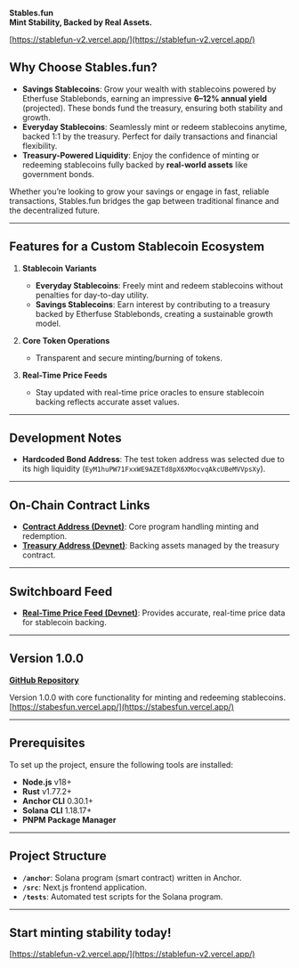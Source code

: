 **Stables.fun**  
**Mint Stability, Backed by Real Assets.**

[https://stablefun-v2.vercel.app/](https://stablefun-v2.vercel.app/)

## **Why Choose Stables.fun?**

- **Savings Stablecoins**: Grow your wealth with stablecoins powered by Etherfuse Stablebonds, earning an impressive **6–12% annual yield** (projected). These bonds fund the treasury, ensuring both stability and growth.
- **Everyday Stablecoins**: Seamlessly mint or redeem stablecoins anytime, backed 1:1 by the treasury. Perfect for daily transactions and financial flexibility.
- **Treasury-Powered Liquidity**: Enjoy the confidence of minting or redeeming stablecoins fully backed by **real-world assets** like government bonds.

Whether you’re looking to grow your savings or engage in fast, reliable transactions, Stables.fun bridges the gap between traditional finance and the decentralized future.

---

## **Features for a Custom Stablecoin Ecosystem**

1. **Stablecoin Variants**  
   - **Everyday Stablecoins**: Freely mint and redeem stablecoins without penalties for day-to-day utility.  
   - **Savings Stablecoins**: Earn interest by contributing to a treasury backed by Etherfuse Stablebonds, creating a sustainable growth model.  

2. **Core Token Operations**  
   - Transparent and secure minting/burning of tokens.  

3. **Real-Time Price Feeds**  
   - Stay updated with real-time price oracles to ensure stablecoin backing reflects accurate asset values.  



---

## **Development Notes**  

- **Hardcoded Bond Address**: The test token address was selected due to its high liquidity (`EyM1huPW71FxxWE9AZETd8pX6XMocvqAkcUBeMVVpsXy`). 

---

## **On-Chain Contract Links**  

- **[Contract Address (Devnet)](https://solscan.io/account/ETwg2dCnvVCqf7JQ4qcp9dBuYmsbLDnPHirAyQFVT817?cluster=devnet)**: Core program handling minting and redemption.  
- **[Treasury Address (Devnet)](https://solscan.io/account/FQBv64kBMVAcAJx3daSrNzQsxiBievK1CfBttGobeLYr?cluster=devnet)**: Backing assets managed by the treasury contract.  

---

## **Switchboard Feed**  

- **[Real-Time Price Feed (Devnet)](https://ondemand.switchboard.xyz/solana/devnet/feed/66bVyxuQ6a4XCAqQHWoiCbG6wjZsZkHgwbGVY7NqQjS5)**: Provides accurate, real-time price data for stablecoin backing.

---

## **Version 1.0.0**  
**[GitHub Repository](https://github.com/onaboat/stabesfun)**  

Version 1.0.0 with core functionality for minting and redeeming stablecoins.
[https://stabesfun.vercel.app/](https://stabesfun.vercel.app/)

---

## **Prerequisites**

To set up the project, ensure the following tools are installed:  

- **Node.js** v18+  
- **Rust** v1.77.2+  
- **Anchor CLI** 0.30.1+  
- **Solana CLI** 1.18.17+  
- **PNPM Package Manager**

---

## **Project Structure**

- **`/anchor`**: Solana program (smart contract) written in Anchor.  
- **`/src`**: Next.js frontend application.  
- **`/tests`**: Automated test scripts for the Solana program.  

---

## **Start minting stability today!**

[https://stablefun-v2.vercel.app/](https://stablefun-v2.vercel.app/)
